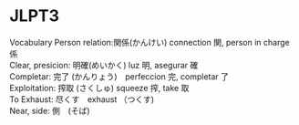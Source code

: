 # JLPT3
Vocabulary
Person relation:関係(かんけい) connection 関, person in charge 係  　  
Clear, presicion: 明確(めいかく) luz 明, asegurar 確  
Completar: 完了 (かんりょう)　perfeccion 完, completar 了  
Exploitation: 搾取 (さくしゅ) squeeze 搾, take 取  
To Exhaust: 尽くす　exhaust （つくす)  
Near, side: 側　(そば)  


